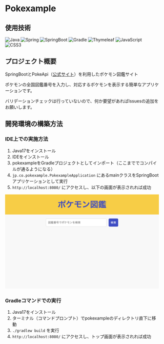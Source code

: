 # Pokexample

## 使用技術

<img src="https://img.shields.io/badge/Java17-000000.svg?logo=Java" alt="Java">
<img src="https://img.shields.io/badge/Spring-000000.svg?logo=Spring" alt="Spring">
<img src="https://img.shields.io/badge/SpringBoot-000000.svg?logo=SpringBoot" alt="SpringBoot">
<img src="https://img.shields.io/badge/Gradle-000000.svg?logo=Gradle" alt="Gradle">
<img src="https://img.shields.io/badge/Thymeleaf-000000.svg?logo=Thymeleaf" alt="Thymeleaf">
<img src="https://img.shields.io/badge/JavaScript-000000.svg?logo=JavaScript" alt="JavaScript">
<img src="https://img.shields.io/badge/CSS3-000000.svg?logo=CSS3" alt="CSS3">

## プロジェクト概要

SpringBootとPokeApi（[公式サイト](https://pokeapi.co/)）を利用したポケモン図鑑サイト

ポケモンの全国図鑑番号を入力し、対応するポケモンを表示する簡単なアプリケーションです。

バリデーションチェックは行っていないので、何か要望があればIssuesの追加をお願いします。

## 開発環境の構築方法

### IDE上での実施方法

1. Java17をインストール
2. IDEをインストール
3. pokexampleをGradleプロジェクトとしてインポート（ここまででコンパイルが通るようになる）
4. `jp.co.pokexample.PokexampleApplication` にあるmainクラスをSpringBootアプリケーションとして実行
5. `http://localhost:8080/` にアクセスし、以下の画面が表示されれば成功

![トップ画面](images/top.png)

### Gradleコマンドでの実行

1. Java17をインストール
2. ターミナル（コマンドプロンプト）でpokexampleのディレクトリ直下に移動
3. `./gradlew build` を実行
4. `http://localhost:8080/` にアクセスし、トップ画面が表示されれば成功
